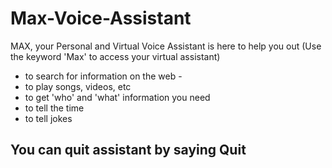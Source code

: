 # Max-Voice-Assistant
MAX, your Personal and Virtual Voice Assistant is here to help you out (Use the keyword 'Max' to access your virtual assistant)

* to search for information on the web - 
* to play songs, videos, etc
* to get 'who' and 'what' information you need 
* to tell the time
* to tell jokes

## You can quit assistant by saying Quit
